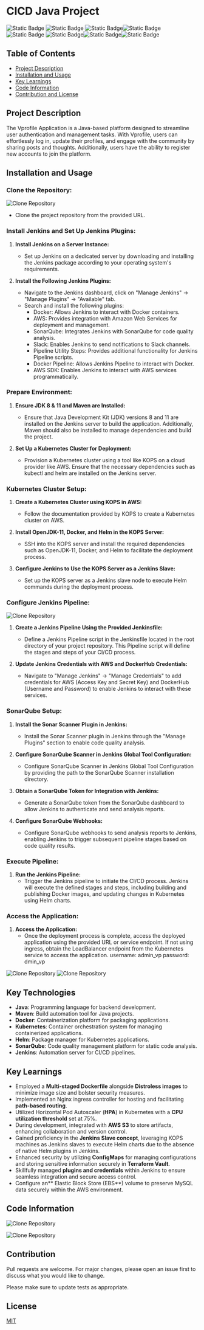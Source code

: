 # CICD Java Project
![Static Badge](https://img.shields.io/badge/jenkins-8A2BE2) ![Static Badge](https://img.shields.io/badge/Docker-0000) ![Static Badge](https://img.shields.io/badge/Sonarqube-%23CCBB2E)![Static Badge](https://img.shields.io/badge/Kubernetes-%232E71CC)![Static Badge](https://img.shields.io/badge/Maven-%23CC352E%20) ![Static Badge](https://img.shields.io/badge/Checkstyle-%23%23CC2EAF)![Static Badge](https://img.shields.io/badge/Helm-%232E38CC)![Static Badge](https://img.shields.io/badge/Slack-%23CC502E)










## Table of Contents

- [Project Description](#project-description)
- [Installation and Usage](#installation-and-usage)
- [Key Learnings](#key-learnings)
- [Code Information](#code-information)
- [Contribution and License](#contribution-and-license)


## Project Description


The Vprofile Application is a Java-based platform designed to streamline user authentication and management tasks. With Vprofile, users can effortlessly log in, update their profiles, and engage with the community by sharing posts and thoughts. Additionally, users have the ability to register new accounts to join the platform.



## Installation and Usage


### Clone the Repository:

![Clone Repository](https://i.imgur.com/3Lcv1vX.png)
- Clone the project repository from the provided URL.

### Install Jenkins and Set Up Jenkins Plugins:

1. **Install Jenkins on a Server Instance:**
   - Set up Jenkins on a dedicated server by downloading and installing the Jenkins package according to your operating system's requirements.

2. **Install the Following Jenkins Plugins:**
   - Navigate to the Jenkins dashboard, click on "Manage Jenkins" -> "Manage Plugins" -> "Available" tab.
   - Search and install the following plugins:
     - Docker: Allows Jenkins to interact with Docker containers.
     - AWS: Provides integration with Amazon Web Services for deployment and management.
     - SonarQube: Integrates Jenkins with SonarQube for code quality analysis.
     - Slack: Enables Jenkins to send notifications to Slack channels.
     - Pipeline Utility Steps: Provides additional functionality for Jenkins Pipeline scripts.
     - Docker Pipeline: Allows Jenkins Pipeline to interact with Docker.
     - AWS SDK: Enables Jenkins to interact with AWS services programmatically.

### Prepare Environment:

1. **Ensure JDK 8 & 11 and Maven are Installed:**
   - Ensure that Java Development Kit (JDK) versions 8 and 11 are installed on the Jenkins server to build the application. Additionally, Maven should also be installed to manage dependencies and build the project.

2. **Set Up a Kubernetes Cluster for Deployment:**
   - Provision a Kubernetes cluster using a tool like KOPS on a cloud provider like AWS. Ensure that the necessary dependencies such as kubectl and helm are installed on the Jenkins server.

### Kubernetes Cluster Setup:

1. **Create a Kubernetes Cluster using KOPS in AWS:**
   - Follow the documentation provided by KOPS to create a Kubernetes cluster on AWS.

2. **Install OpenJDK-11, Docker, and Helm in the KOPS Server:**
   - SSH into the KOPS server and install the required dependencies such as OpenJDK-11, Docker, and Helm to facilitate the deployment process.

3. **Configure Jenkins to Use the KOPS Server as a Jenkins Slave:**
   - Set up the KOPS server as a Jenkins slave node to execute Helm commands during the deployment process.

### Configure Jenkins Pipeline:
![Clone Repository](https://i.imgur.com/uNg8Ucs.png)
1. **Create a Jenkins Pipeline Using the Provided Jenkinsfile:**
   - Define a Jenkins Pipeline script in the Jenkinsfile located in the root directory of your project repository. This Pipeline script will define the stages and steps of your CI/CD process.

2. **Update Jenkins Credentials with AWS and DockerHub Credentials:**
   - Navigate to "Manage Jenkins" -> "Manage Credentials" to add credentials for AWS (Access Key and Secret Key) and DockerHub (Username and Password) to enable Jenkins to interact with these services.

### SonarQube Setup:

1. **Install the Sonar Scanner Plugin in Jenkins:**
   - Install the Sonar Scanner plugin in Jenkins through the "Manage Plugins" section to enable code quality analysis.

2. **Configure SonarQube Scanner in Jenkins Global Tool Configuration:**
   - Configure SonarQube Scanner in Jenkins Global Tool Configuration by providing the path to the SonarQube Scanner installation directory.

3. **Obtain a SonarQube Token for Integration with Jenkins:**
   - Generate a SonarQube token from the SonarQube dashboard to allow Jenkins to authenticate and send analysis reports.

4. **Configure SonarQube Webhooks:**
   - Configure SonarQube webhooks to send analysis reports to Jenkins, enabling Jenkins to trigger subsequent pipeline stages based on code quality results.

### Execute Pipeline:

1. **Run the Jenkins Pipeline:**
   - Trigger the Jenkins pipeline to initiate the CI/CD process. Jenkins will execute the defined stages and steps, including building and publishing Docker images, and updating changes in Kubernetes using Helm charts.

### Access the Application:

1. **Access the Application:**
   - Once the deployment process is complete, access the deployed application using the provided URL or service endpoint. If not using ingress, obtain the LoadBalancer endpoint from the Kubernetes service to access the application. username: admin_vp password: dmin_vp

![Clone Repository](https://i.imgur.com/JkSoLxt.png)
![Clone Repository](https://i.imgur.com/oxDNjh5.png)


## Key Technologies
* **Java**: Programming language for backend development.
* **Maven**: Build automation tool for Java projects.
* **Docker**: Containerization platform for packaging applications.
* **Kubernetes**: Container orchestration system for managing containerized applications.
* **Helm**: Package manager for Kubernetes applications.
* **SonarQube**: Code quality management platform for static code analysis.
* **Jenkins**: Automation server for CI/CD pipelines.



## Key Learnings

- Employed a **Multi-staged Dockerfile** alongside **Distroless images** to minimize image size and bolster security measures.
- Implemented an Nginx ingress controller for hosting and facilitating **path-based routing**.
- Utilized Horizontal Pod Autoscaler (**HPA**) in Kubernetes with a **CPU utilization threshold** set at 75%.
- During development, integrated with **AWS S3** to store artifacts, enhancing collaboration and version control.
- Gained proficiency in the **Jenkins Slave concept**, leveraging KOPS machines as Jenkins slaves to execute Helm charts due to the absence of native Helm plugins in Jenkins.
- Enhanced security by utilizing **ConfigMaps** for managing configurations and storing sensitive information securely in **Terraform Vault**.
- Skillfully managed **plugins and credentials** within Jenkins to ensure seamless integration and secure access control.
- Configure an** Elastic Block Store (EBS**) volume to preserve MySQL data securely within the AWS environment.







## Code Information
![Clone Repository](https://i.imgur.com/SIV7PEj.png)



![Clone Repository](https://i.imgur.com/gFCLe8j.png)

## Contribution

Pull requests are welcome. For major changes, please open an issue first
to discuss what you would like to change.

Please make sure to update tests as appropriate.

## License

[MIT](https://choosealicense.com/licenses/mit/)

